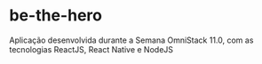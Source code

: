 # be-the-hero
Aplicação desenvolvida durante a Semana OmniStack 11.0, com as tecnologias ReactJS, React Native e NodeJS
